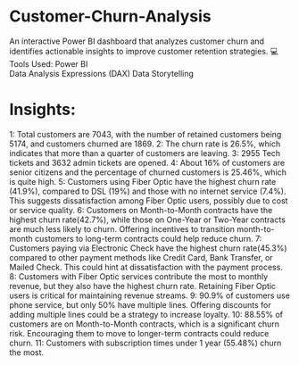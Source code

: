 # Customer-Churn-Analysis
An interactive Power BI dashboard that analyzes customer churn and identifies actionable insights to improve customer retention strategies.
💻 Tools Used: 
Power BI  
Data Analysis Expressions (DAX) 
Data Storytelling


# Insights:
1: Total customers are 7043, with the number of retained customers being 5174, and customers churned are 1869.
2:  The churn rate is 26.5%, which indicates that more than a quarter of customers are leaving.
3:  2955 Tech tickets and 3632 admin tickets are opened.
4: About 16% of customers are senior citizens and the percentage of churned customers is 25.46%, which is quite high.
5: Customers using Fiber Optic have the highest churn rate (41.9%), compared to DSL (19%) and those with no internet service (7.4%). This suggests dissatisfaction among Fiber Optic users, possibly due to cost or service quality.
6: Customers on Month-to-Month contracts have the highest churn rate(42.7%), while those on One-Year or Two-Year contracts are much less likely to churn. Offering incentives to transition month-to-month customers to long-term contracts could help reduce churn.
7: Customers paying via Electronic Check have the highest churn rate(45.3%) compared to other payment methods like Credit Card, Bank Transfer, or Mailed Check. This could hint at dissatisfaction with the payment process.
8: Customers with Fiber Optic services contribute the most to monthly revenue, but they also have the highest churn rate. Retaining Fiber Optic users is critical for maintaining revenue streams.
9: 90.9% of customers use phone service, but only 50% have multiple lines. Offering discounts for adding multiple lines could be a strategy to increase loyalty.
10: 88.55% of customers are on Month-to-Month contracts, which is a significant churn risk. Encouraging them to move to longer-term contracts could reduce churn.
11: Customers with subscription times under 1 year (55.48%) churn the most.
